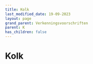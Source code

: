 ```yaml
---
title: Kolk
last_modified_date: 19-09-2023
layout: page
grand_parent: Verkenningsvoorschriften
parent: K
has_children: false
---
```


Kolk
====

